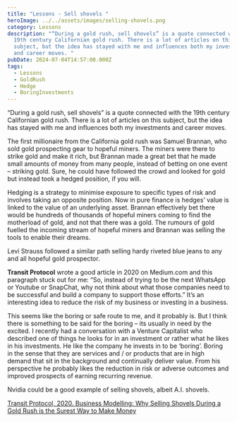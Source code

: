 ```yaml
---
title: "Lessons - Sell shovels "
heroImage: ../../assets/images/selling-shovels.png
category: Lessons
description: "“During a gold rush, sell shovels” is a quote connected with the
  19th century Californian gold rush. There is a lot of articles on this
  subject, but the idea has stayed with me and influences both my investments
  and career moves. "
pubDate: 2024-07-04T14:57:00.000Z
tags:
  - Lessons
  - GoldRush
  - Hedge
  - BoringInvestments
---
```

“During a gold rush, sell shovels” is a quote connected with the 19th century Californian gold rush. There is a lot of articles on this subject, but the idea has stayed with me and influences both my investments and career moves. 

The first millionaire from the California gold rush was Samuel Brannan, who sold gold prospecting gear to hopeful miners. The miners were there to strike gold and make it rich, but Brannan made a great bet that he made small amounts of money from many people, instead of betting on one event – striking gold. Sure, he could have followed the crowd and looked for gold but instead took a hedged position, if you will.

Hedging is a strategy to minimise exposure to specific types of risk and involves taking an opposite position. Now in pure finance is hedges’ value is linked to the value of an underlying asset. Brannan effectively bet there would be hundreds of thousands of hopeful miners coming to find the motherload of gold, and not that there was a gold. The rumours of gold fuelled the incoming stream of hopeful miners and Brannan was selling the tools to enable their dreams. 

Levi Strauss followed a similar path selling hardy riveted blue jeans to any and all hopeful gold prospector. 

**Transit Protocol** wrote a good article in 2020 on Medium.com and this paragraph stuck out for me: “So, instead of trying to be the next WhatsApp or Youtube or SnapChat, why not think about what those companies need to be successful and build a company to support those efforts.” It’s an interesting idea to reduce the risk of my business or investing in a business. 

This seems like the boring or safe route to me, and it probably is. But I think there is something to be said for the boring – its usually in need by the excited. I recently had a conversation with a Venture Capitalist who described one of things he looks for in an investment or rather what he likes in his investments. He like the company he invests in to be ‘boring’. Boring in the sense that they are services and / or products that are in high demand that sit in the background and continually deliver value. From his perspective he probably likes the reduction in risk or adverse outcomes and improved prospects of earning recurring revenue. 

Nvidia could be a good example of selling shovels, albeit A.I. shovels. 



[Transit Protocol, 2020. Business Modelling: Why Selling Shovels During a Gold Rush is the Surest Way to Make Money](https://medium.com/@transitprotocol/business-modelling-why-selling-shovels-during-a-gold-rush-is-the-surest-way-to-make-money-8fdf41f5bc1b)
